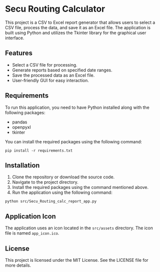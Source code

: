 # Secu Routing Calculator

This project is a CSV to Excel report generator that allows users to select a CSV file, process the data, and save it as an Excel file. The application is built using Python and utilizes the Tkinter library for the graphical user interface.

## Features

- Select a CSV file for processing.
- Generate reports based on specified date ranges.
- Save the processed data as an Excel file.
- User-friendly GUI for easy interaction.

## Requirements

To run this application, you need to have Python installed along with the following packages:

- pandas
- openpyxl
- tkinter

You can install the required packages using the following command:

```
pip install -r requirements.txt
```

## Installation

1. Clone the repository or download the source code.
2. Navigate to the project directory.
3. Install the required packages using the command mentioned above.
4. Run the application using the following command:

```
python src/Secu_Routing_calc_report_app.py
```

## Application Icon

The application uses an icon located in the `src/assets` directory. The icon file is named `app_icon.ico`.

## License

This project is licensed under the MIT License. See the LICENSE file for more details.